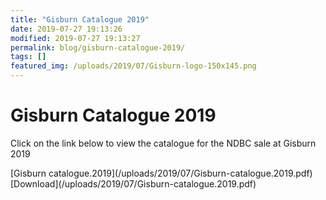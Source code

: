 ```yaml
---
title: "Gisburn Catalogue 2019"
date: 2019-07-27 19:13:26
modified: 2019-07-27 19:13:27
permalink: blog/gisburn-catalogue-2019/
tags: []
featured_img: /uploads/2019/07/Gisburn-logo-150x145.png
---
```


# Gisburn Catalogue 2019

Click on the link below to view the catalogue for the NDBC sale at Gisburn 2019

<div class="wp-block-file">[Gisburn catalogue.2019](/uploads/2019/07/Gisburn-catalogue.2019.pdf)[Download](/uploads/2019/07/Gisburn-catalogue.2019.pdf)</div>
